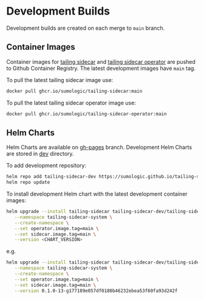 # Development Builds

Development builds are created on each merge to `main` branch.

## Container Images

Container images for [tailing sidecar](../sidecar) and [tailing sidecar operator](../operator) are pushed to 
Github Container Registry. The latest development images have `main` tag.

To pull the latest tailing sidecar image use:

```sh
docker pull ghcr.io/sumologic/tailing-sidecar:main
```

To pull the latest tailing sidecar operator image use:

```sh
docker pull ghcr.io/sumologic/tailing-sidecar-operator:main
```

## Helm Charts

Helm Charts are available on [gh-pages](https://github.com/SumoLogic/tailing-sidecar/tree/gh-pages) branch.
Development Helm Charts are stored in [dev](https://github.com/SumoLogic/tailing-sidecar/tree/gh-pages/dev) directory.

To add development repository:

```sh
helm repo add tailing-sidecar-dev https://sumologic.github.io/tailing-sidecar/dev
helm repo update
```

To install development Helm chart with the latest development container images:

```sh
helm upgrade --install tailing-sidecar tailing-sidecar-dev/tailing-sidecar-operator \
   --namespace tailing-sidecar-system \
   --create-namespace \
   --set operator.image.tag=main \
   --set sidecar.image.tag=main \
   --version <CHART_VERSION>
```

e.g.

```sh
helm upgrade --install tailing-sidecar tailing-sidecar-dev/tailing-sidecar-operator \
   --namespace tailing-sidecar-system \
   --create-namespace \
   --set operator.image.tag=main \
   --set sidecar.image.tag=main \
   --version 0.1.0-13-g177189e057df0180b46232ebea53f60fa93d242f
```
